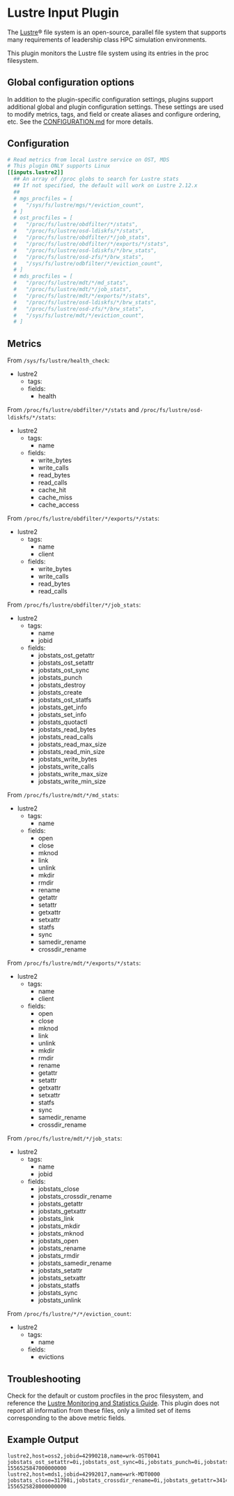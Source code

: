 # Lustre Input Plugin

The [Lustre][]® file system is an open-source, parallel file system that
supports many requirements of leadership class HPC simulation environments.

This plugin monitors the Lustre file system using its entries in the proc
filesystem.

## Global configuration options <!-- @/docs/includes/plugin_config.md -->

In addition to the plugin-specific configuration settings, plugins support
additional global and plugin configuration settings. These settings are used to
modify metrics, tags, and field or create aliases and configure ordering, etc.
See the [CONFIGURATION.md][CONFIGURATION.md] for more details.

[CONFIGURATION.md]: ../../../docs/CONFIGURATION.md#plugins

## Configuration

```toml @sample.conf
# Read metrics from local Lustre service on OST, MDS
# This plugin ONLY supports Linux
[[inputs.lustre2]]
  ## An array of /proc globs to search for Lustre stats
  ## If not specified, the default will work on Lustre 2.12.x
  ##
  # mgs_procfiles = [
  #   "/sys/fs/lustre/mgs/*/eviction_count",
  # ]
  # ost_procfiles = [
  #   "/proc/fs/lustre/obdfilter/*/stats",
  #   "/proc/fs/lustre/osd-ldiskfs/*/stats",
  #   "/proc/fs/lustre/obdfilter/*/job_stats",
  #   "/proc/fs/lustre/obdfilter/*/exports/*/stats",
  #   "/proc/fs/lustre/osd-ldiskfs/*/brw_stats",
  #   "/proc/fs/lustre/osd-zfs/*/brw_stats",
  #   "/sys/fs/lustre/odbfilter/*/eviction_count",
  # ]
  # mds_procfiles = [
  #   "/proc/fs/lustre/mdt/*/md_stats",
  #   "/proc/fs/lustre/mdt/*/job_stats",
  #   "/proc/fs/lustre/mdt/*/exports/*/stats",
  #   "/proc/fs/lustre/osd-ldiskfs/*/brw_stats",
  #   "/proc/fs/lustre/osd-zfs/*/brw_stats",
  #   "/sys/fs/lustre/mdt/*/eviction_count",
  # ]
```

## Metrics

From `/sys/fs/lustre/health_check`:

- lustre2
  - tags:
  - fields:
    - health

From `/proc/fs/lustre/obdfilter/*/stats` and
`/proc/fs/lustre/osd-ldiskfs/*/stats`:

- lustre2
  - tags:
    - name
  - fields:
    - write_bytes
    - write_calls
    - read_bytes
    - read_calls
    - cache_hit
    - cache_miss
    - cache_access

From `/proc/fs/lustre/obdfilter/*/exports/*/stats`:

- lustre2
  - tags:
    - name
    - client
  - fields:
    - write_bytes
    - write_calls
    - read_bytes
    - read_calls

From `/proc/fs/lustre/obdfilter/*/job_stats`:

- lustre2
  - tags:
    - name
    - jobid
  - fields:
    - jobstats_ost_getattr
    - jobstats_ost_setattr
    - jobstats_ost_sync
    - jobstats_punch
    - jobstats_destroy
    - jobstats_create
    - jobstats_ost_statfs
    - jobstats_get_info
    - jobstats_set_info
    - jobstats_quotactl
    - jobstats_read_bytes
    - jobstats_read_calls
    - jobstats_read_max_size
    - jobstats_read_min_size
    - jobstats_write_bytes
    - jobstats_write_calls
    - jobstats_write_max_size
    - jobstats_write_min_size

From `/proc/fs/lustre/mdt/*/md_stats`:

- lustre2
  - tags:
    - name
  - fields:
    - open
    - close
    - mknod
    - link
    - unlink
    - mkdir
    - rmdir
    - rename
    - getattr
    - setattr
    - getxattr
    - setxattr
    - statfs
    - sync
    - samedir_rename
    - crossdir_rename

From `/proc/fs/lustre/mdt/*/exports/*/stats`:

- lustre2
  - tags:
    - name
    - client
  - fields:
    - open
    - close
    - mknod
    - link
    - unlink
    - mkdir
    - rmdir
    - rename
    - getattr
    - setattr
    - getxattr
    - setxattr
    - statfs
    - sync
    - samedir_rename
    - crossdir_rename

From `/proc/fs/lustre/mdt/*/job_stats`:

- lustre2
  - tags:
    - name
    - jobid
  - fields:
    - jobstats_close
    - jobstats_crossdir_rename
    - jobstats_getattr
    - jobstats_getxattr
    - jobstats_link
    - jobstats_mkdir
    - jobstats_mknod
    - jobstats_open
    - jobstats_rename
    - jobstats_rmdir
    - jobstats_samedir_rename
    - jobstats_setattr
    - jobstats_setxattr
    - jobstats_statfs
    - jobstats_sync
    - jobstats_unlink

From `/proc/fs/lustre/*/*/eviction_count`:

- lustre2
  - tags:
    - name
  - fields:
    - evictions

## Troubleshooting

Check for the default or custom procfiles in the proc filesystem, and reference
the [Lustre Monitoring and Statistics Guide][guide].  This plugin does not
report all information from these files, only a limited set of items
corresponding to the above metric fields.

## Example Output

```text
lustre2,host=oss2,jobid=42990218,name=wrk-OST0041 jobstats_ost_setattr=0i,jobstats_ost_sync=0i,jobstats_punch=0i,jobstats_read_bytes=4096i,jobstats_read_calls=1i,jobstats_read_max_size=4096i,jobstats_read_min_size=4096i,jobstats_write_bytes=310206488i,jobstats_write_calls=7423i,jobstats_write_max_size=53048i,jobstats_write_min_size=8820i 1556525847000000000
lustre2,host=mds1,jobid=42992017,name=wrk-MDT0000 jobstats_close=31798i,jobstats_crossdir_rename=0i,jobstats_getattr=34146i,jobstats_getxattr=15i,jobstats_link=0i,jobstats_mkdir=658i,jobstats_mknod=0i,jobstats_open=31797i,jobstats_rename=0i,jobstats_rmdir=0i,jobstats_samedir_rename=0i,jobstats_setattr=1788i,jobstats_setxattr=0i,jobstats_statfs=0i,jobstats_sync=0i,jobstats_unlink=0i 1556525828000000000
```

[lustre]: http://lustre.org/
[guide]: http://wiki.lustre.org/Lustre_Monitoring_and_Statistics_Guide
